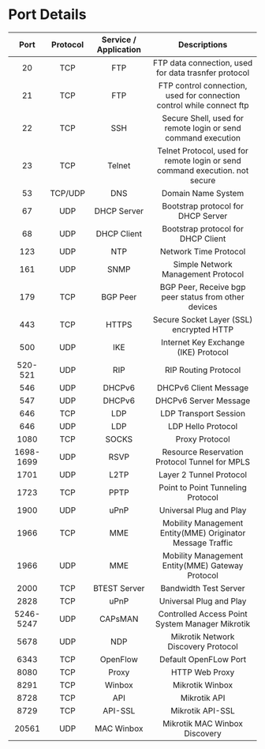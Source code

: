 # Port Details

| Port  | Protocol  | Service / Application | Descriptions  |
| :--:  | :--: | :--: | :--: |
| 20 | TCP | FTP | FTP data connection, used for data trasnfer protocol |
| 21 | TCP | FTP | FTP control connection, used for connection control while connect ftp |
| 22    | TCP | SSH | Secure Shell, used for remote login or send command execution |
| 23 | TCP | Telnet | Telnet Protocol, used for remote login or send command execution. not secure |
| 53 | TCP/UDP | DNS | Domain Name System |
| 67 | UDP | DHCP Server | Bootstrap protocol for DHCP Server |
| 68 | UDP | DHCP Client | Bootstrap protocol for DHCP Client |
| 123 | UDP | NTP | Network Time Protocol |
| 161 | UDP | SNMP | Simple Network Management Protocol |
| 179   | TCP | BGP Peer | BGP Peer, Receive bgp peer status from other devices |
| 443 | TCP | HTTPS | Secure Socket Layer (SSL) encrypted HTTP |
| 500 | UDP | IKE | Internet Key Exchange (IKE) Protocol |
| 520-521 | UDP | RIP | RIP Routing Protocol |
| 546 | UDP | DHCPv6 | DHCPv6 Client Message |
| 547 | UDP | DHCPv6 | DHCPv6 Server Message |
| 646 | TCP | LDP | LDP Transport Session |
| 646 | UDP | LDP | LDP Hello Protocol |
| 1080 | TCP | SOCKS | Proxy Protocol |
| 1698-1699 | UDP | RSVP | Resource Reservation Protocol Tunnel for MPLS |
| 1701 | UDP | L2TP | Layer 2 Tunnel Protocol |
| 1723 | TCP | PPTP  | Point to Point Tunneling Protocol |
| 1900 | UDP | uPnP | Universal Plug and Play |
| 1966 | TCP | MME | Mobility Management Entity(MME) Originator Message Traffic |
| 1966 | UDP | MME | Mobility Management Entity(MME) Gateway Protocol |
| 2000 | TCP | BTEST Server | Bandwidth Test Server |
| 2828 | TCP | uPnP | Universal Plug and Play |
| 5246-5247 | UDP | CAPsMAN | Controlled Access Point System Manager Mikrotik |
| 5678 | UDP | NDP | Mikrotik Network Discovery Protocol |
| 6343 | TCP | OpenFlow | Default OpenFLow Port |
| 8080 | TCP | Proxy | HTTP Web Proxy |
| 8291 | TCP | Winbox | Mikrotik Winbox |
| 8728 | TCP | API | Mikrotik API |
| 8729 | TCP | API-SSL | Mikrotik API-SSL |
| 20561 | UDP | MAC Winbox | Mikrotik MAC Winbox Discovery |
